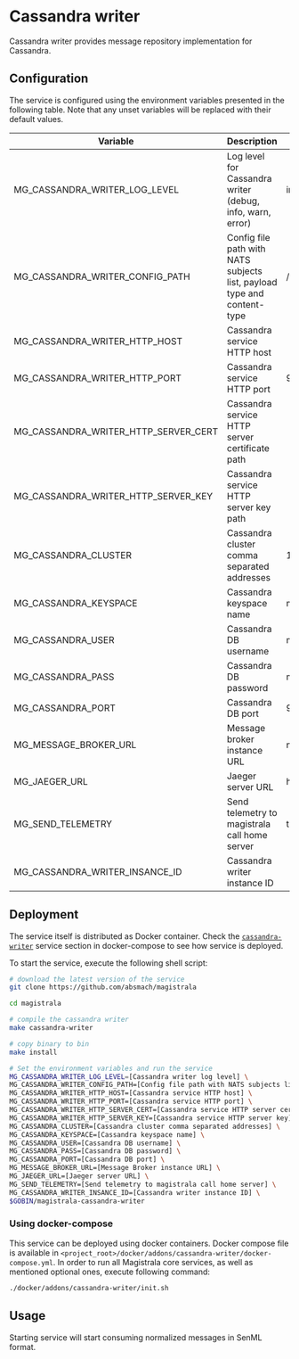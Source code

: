 # Cassandra writer

Cassandra writer provides message repository implementation for Cassandra.

## Configuration

The service is configured using the environment variables presented in the
following table. Note that any unset variables will be replaced with their
default values.

| Variable                             | Description                                                             | Default                        |
| ------------------------------------ | ----------------------------------------------------------------------- | ------------------------------ |
| MG_CASSANDRA_WRITER_LOG_LEVEL        | Log level for Cassandra writer (debug, info, warn, error)               | info                           |
| MG_CASSANDRA_WRITER_CONFIG_PATH      | Config file path with NATS subjects list, payload type and content-type | /config.toml                   |
| MG_CASSANDRA_WRITER_HTTP_HOST        | Cassandra service HTTP host                                             |                                |
| MG_CASSANDRA_WRITER_HTTP_PORT        | Cassandra service HTTP port                                             | 9004                           |
| MG_CASSANDRA_WRITER_HTTP_SERVER_CERT | Cassandra service HTTP server certificate path                          |                                |
| MG_CASSANDRA_WRITER_HTTP_SERVER_KEY  | Cassandra service HTTP server key path                                  |                                |
| MG_CASSANDRA_CLUSTER                 | Cassandra cluster comma separated addresses                             | 127.0.0.1                      |
| MG_CASSANDRA_KEYSPACE                | Cassandra keyspace name                                                 | magistrala                     |
| MG_CASSANDRA_USER                    | Cassandra DB username                                                   | magistrala                     |
| MG_CASSANDRA_PASS                    | Cassandra DB password                                                   | magistrala                     |
| MG_CASSANDRA_PORT                    | Cassandra DB port                                                       | 9042                           |
| MG_MESSAGE_BROKER_URL                | Message broker instance URL                                             | nats://localhost:4222          |
| MG_JAEGER_URL                        | Jaeger server URL                                                       | http://jaeger:14268/api/traces |
| MG_SEND_TELEMETRY                    | Send telemetry to magistrala call home server                           | true                           |
| MG_CASSANDRA_WRITER_INSANCE_ID       | Cassandra writer instance ID                                            |                                |

## Deployment

The service itself is distributed as Docker container. Check the [`cassandra-writer`](https://github.com/absmach/magistrala/blob/master/docker/addons/cassandra-writer/docker-compose.yml#L30-L49) service section in docker-compose to see how service is deployed.

To start the service, execute the following shell script:

```bash
# download the latest version of the service
git clone https://github.com/absmach/magistrala

cd magistrala

# compile the cassandra writer
make cassandra-writer

# copy binary to bin
make install

# Set the environment variables and run the service
MG_CASSANDRA_WRITER_LOG_LEVEL=[Cassandra writer log level] \
MG_CASSANDRA_WRITER_CONFIG_PATH=[Config file path with NATS subjects list, payload type and content-type] \
MG_CASSANDRA_WRITER_HTTP_HOST=[Cassandra service HTTP host] \
MG_CASSANDRA_WRITER_HTTP_PORT=[Cassandra service HTTP port] \
MG_CASSANDRA_WRITER_HTTP_SERVER_CERT=[Cassandra service HTTP server cert] \
MG_CASSANDRA_WRITER_HTTP_SERVER_KEY=[Cassandra service HTTP server key] \
MG_CASSANDRA_CLUSTER=[Cassandra cluster comma separated addresses] \
MG_CASSANDRA_KEYSPACE=[Cassandra keyspace name] \
MG_CASSANDRA_USER=[Cassandra DB username] \
MG_CASSANDRA_PASS=[Cassandra DB password] \
MG_CASSANDRA_PORT=[Cassandra DB port] \
MG_MESSAGE_BROKER_URL=[Message Broker instance URL] \
MG_JAEGER_URL=[Jaeger server URL] \
MG_SEND_TELEMETRY=[Send telemetry to magistrala call home server] \
MG_CASSANDRA_WRITER_INSANCE_ID=[Cassandra writer instance ID] \
$GOBIN/magistrala-cassandra-writer
```

### Using docker-compose

This service can be deployed using docker containers. Docker compose file is
available in `<project_root>/docker/addons/cassandra-writer/docker-compose.yml`.
In order to run all Magistrala core services, as well as mentioned optional ones,
execute following command:

```bash
./docker/addons/cassandra-writer/init.sh
```

## Usage

Starting service will start consuming normalized messages in SenML format.

[doc]: https://docs.magistrala.abstractmachines.fr
